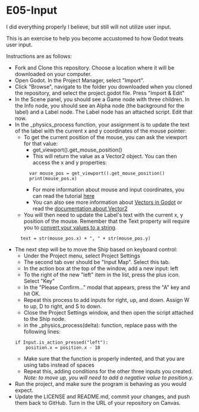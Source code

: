 # E05-Input

I did everything properly I believe, but still will not utilize user input.


This is an exercise to help you become accustomed to how Godot treats user input.

Instructions are as follows:
 - Fork and Clone this repository. Choose a location where it will be downloaded on your computer.
 - Open Godot. In the Project Manager, select "Import".
 - Click "Browse", navigate to the folder you downloaded when you cloned the repository, and select the project.godot file. Press "Import & Edit"
 - In the Scene panel, you should see a Game node with three children. In the Info node, you should see an Alpha node (the background for the label) and a Label node. The Label node has an attached script. Edit that now.
 - In the _physics_process function, your assignment is to update the text of the label with the current x and y coordinates of the mouse pointer:
   - To get the current position of the mouse, you can ask the viewport for that value:
     - get_viewport().get_mouse_position()
     - This will return the value as a Vector2 object. You can then access the x and y properties:
     ```
       var mouse_pos = get_viewport().get_mouse_position()
       print(mouse_pos.x)
     ```
     - For more information about mouse and input coordinates, you can read the tutorial [here](https://docs.godotengine.org/en/3.1/tutorials/inputs/mouse_and_input_coordinates.html)
     - You can also see more information about [Vectors in Godot](https://docs.godotengine.org/en/3.1/tutorials/math/vector_math.html) or read the [documentation about Vector2](https://docs.godotengine.org/en/3.1/classes/class_vector2.html)
   - You will then need to update the Label's text with the current x, y position of the mouse. Remember that the Text property will require you to [convert your values to a string](https://godotengine.org/qa/225/how-do-you-convert-between-built-in-types).
   ```
     text = str(mouse_pos.x) + ", " + str(mouse_pos.y)
   ```
 - The next step will be to move the Ship based on keyboard control:
   - Under the Project menu, select Project Settings
   - The second tab over should be "Input Map". Select this tab.
   - In the action box at the top of the window, add a new input: left
   - To the right of the new "left" item in the list, press the plus icon. Select "Key"
   - In the "Please Confirm…" modal that appears, press the "A" key and hit OK.
   - Repeat this process to add inputs for right, up, and down. Assign W to up, D to right, and S to down.
   - Close the Project Settings window, and then open the script attached to the Ship node.
   - in the _physics_process(delta): function, replace pass with the following lines:
    ```
    if Input.is_action_pressed("left"):
        position.x = position.x - 10
    ```
   - Make sure that the function is properly indented, and that you are using tabs instead of spaces
   - Repeat this, adding conditions for the other three inputs you created. *Note: to move up, you will need to add a negative value to position.y.*
 - Run the project, and make sure the program is behaving as you would expect.
 - Update the LICENSE and README.md, commit your changes, and push them back to GitHub. Turn in the URL of your repository on Canvas.


